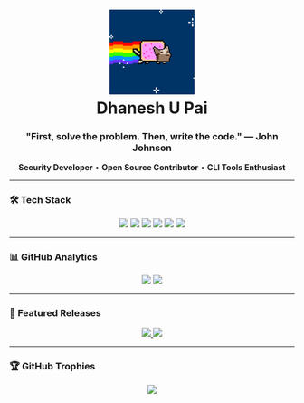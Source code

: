 <h1 align="center">
  <img src="https://github.com/cxuri/cxuri/blob/main/nyan.gif?raw=true" width="150">
  <br>Dhanesh U Pai
</h1>

<h3 align="center">"First, solve the problem. Then, write the code." — John Johnson</h3>

<p align="center">
  <strong>Security Developer</strong> • <strong>Open Source Contributor</strong> • <strong>CLI Tools Enthusiast</strong>
</p>

---

### 🛠️ Tech Stack

<p align="center">
  <img src="https://img.shields.io/badge/Linux-FCC624?style=for-the-badge&logo=linux&logoColor=black">
  <img src="https://img.shields.io/badge/Python-3776AB?style=for-the-badge&logo=python&logoColor=white">
  <img src="https://img.shields.io/badge/C-A8B9CC?style=for-the-badge&logo=c&logoColor=white">
  <img src="https://img.shields.io/badge/Java-007396?style=for-the-badge&logo=java&logoColor=white">
  <img src="https://img.shields.io/badge/Flutter-02569B?style=for-the-badge&logo=flutter&logoColor=white">
  <img src="https://img.shields.io/badge/Android-3DDC84?style=for-the-badge&logo=android&logoColor=white">
</p>

---

### 📊 GitHub Analytics

<p align="center">
  <img src="https://github-readme-stats.vercel.app/api?username=cxuri&show_icons=true&theme=dark&hide_border=true&bg_color=00000000" width="45%"/>
  <img src="https://github-readme-stats.vercel.app/api/top-langs/?username=cxuri&layout=compact&theme=dark&hide_border=true&bg_color=00000000&exclude_repo=dotfiles" width="45%"/>
</p>

---

### 🌟 Featured Releases

<p align="center">
  <a href="https://github.com/cxuri/pascii/releases">
    <img src="https://github-readme-stats.vercel.app/api/pin/?username=cxuri&repo=pascii&theme=dark&show_owner=true" width="45%"/>
  </a>
  <a href="https://github.com/cxuri/open-dpf/releases">
    <img src="https://github-readme-stats.vercel.app/api/pin/?username=cxuri&repo=open-dpf&theme=dark&show_owner=true" width="45%"/>
  </a>
</p>

---

### 🏆 GitHub Trophies

<p align="center">
  <img src="https://github-profile-trophy.vercel.app/?username=cxuri&theme=onedark&no-frame=true&row=1&column=4" width="80%"/>
</p>
